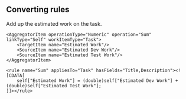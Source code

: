
## Converting rules

Add up the estimated work on the task.

```
<AggregatorItem operationType="Numeric" operation="Sum" linkType="Self" workItemType="Task">
    <TargetItem name="Estimated Work"/>
    <SourceItem name="Estimated Dev Work"/>
    <SourceItem name="Estimated Test Work"/>
</AggregatorItem>
```

```
<rule name="Sum" appliesTo="Task" hasFields="Title,Description"><![CDATA[
    self["Estimated Work"] = (double)self["Estimated Dev Work"] + (double)self["Estimated Test Work"];
]]></rule>
```
